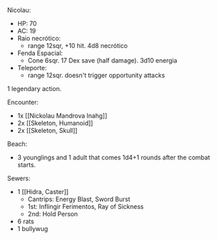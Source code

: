 
Nicolau:
- HP: 70
- AC: 19
- Raio necrótico:
	- range 12sqr, +10 hit. 4d8 necrótico
- Fenda Espacial:
	-  Cone 6sqr. 17 Dex save (half damage). 3d10 energia
- Teleporte:
	- range 12sqr. doesn't trigger opportunity attacks

1 legendary action.

Encounter:
- 1x [[Nickolau Mandrova Inahg]]
- 2x [[Skeleton, Humanoid]]
- 2x [[Skeleton, Skull]]

Beach:
- 3 younglings and 1 adult that comes 1d4+1 rounds after the combat starts.

Sewers:
- 1 [[Hidra, Caster]]
	- Cantrips: Energy Blast, Sword Burst
	- 1st: Inflingir Ferimentos, Ray of Sickness
	- 2nd: Hold Person
- 6 rats
- 1 bullywug

